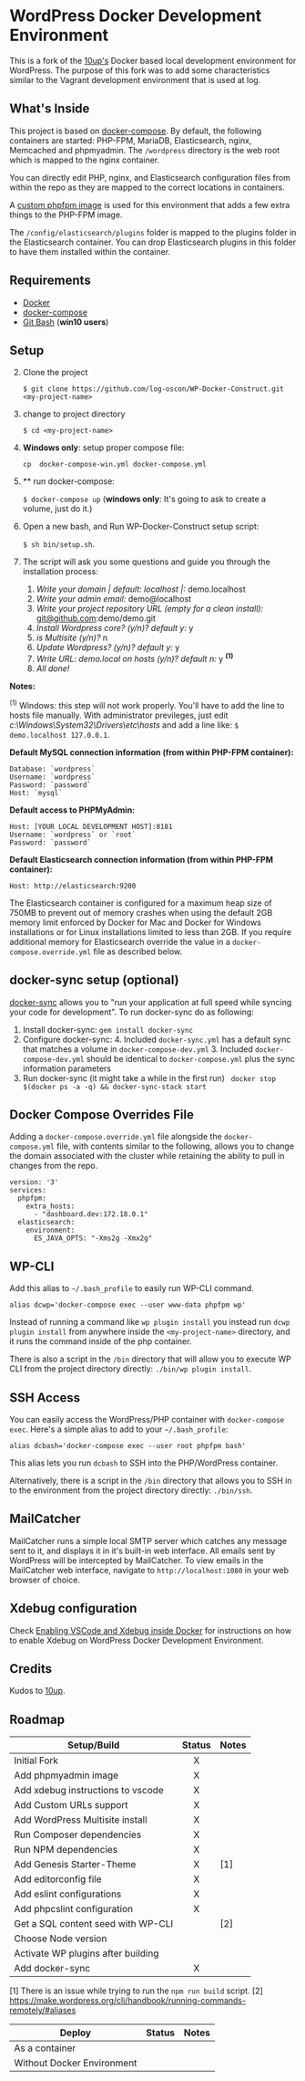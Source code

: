 # WordPress Docker Development Environment

This is a fork of the [10up's](https://github.com/10up/wp-local-docker) Docker based local development environment for WordPress.
The purpose of this fork was to add some characteristics similar to the Vagrant development environment that is used at log.

## What's Inside

This project is based on [docker-compose](https://docs.docker.com/compose/). By default, the following containers are started: PHP-FPM, MariaDB, Elasticsearch, nginx, Memcached and phpmyadmin. The `/wordpress` directory is the web root which is mapped to the nginx container.

You can directly edit PHP, nginx, and Elasticsearch configuration files from within the repo as they are mapped to the correct locations in containers.

A [custom phpfpm image](https://github.com/10up/phpfpm-image) is used for this environment that adds a few extra things to the PHP-FPM image.

The `/config/elasticsearch/plugins` folder is mapped to the plugins folder in the Elasticsearch container. You can drop Elasticsearch plugins in this folder to have them installed within the container.

## Requirements

* [Docker](https://www.docker.com/)
* [docker-compose](https://docs.docker.com/compose/)
* [Git Bash](https://git-scm.com/download/win) (**win10 users**)

## Setup

2. Clone the project
	
	`$ git clone https://github.com/log-oscon/WP-Docker-Construct.git <my-project-name>`
3. change to project directory 
	
	`$ cd <my-project-name>`
4. **Windows only**: setup proper compose file:

	`cp  docker-compose-win.yml docker-compose.yml`
4. ** run docker-compose: 
	
	`$ docker-compose up`
	(**windows only**: It's going to ask to create a volume, just do it.)
5. Open a new bash, and Run WP-Docker-Construct setup script:
	
	`$ sh bin/setup.sh`.
6. The script will ask you some questions and guide you through the installation process:
	1. *Write your domain | default: localhost |:* demo.localhost
	2. *Write your admin email:* demo@localhost
	3. *Write your project repository URL (empty for a clean install):* git@github.com:demo/demo.git
	4. *Install Wordpress core? (y/n)? default y:* y
	5. *is Multisite (y/n)?* n
	6. *Update Wordpress? (y/n)? default y:* y
	7. *Write URL: demo.local on hosts (y/n)? default n:* y <sup>**(1)**</sup>
	8. *All done!*

**Notes:**

<sup>(1)</sup> Windows: this step will not work properly. You'll have to add the line to hosts file manually. With administrator previleges, just edit *c:\Windows\System32\Drivers\etc\hosts* and add a line like: 	`$ demo.localhost 127.0.0.1`.

**Default MySQL connection information (from within PHP-FPM container):**

```
Database: `wordpress`
Username: `wordpress`
Password: `password`
Host: `mysql`
```

**Default access to PHPMyAdmin:**

```
Host: [YOUR LOCAL DEVELOPMENT HOST]:8181
Username: `wordpress` or `root`
Password: `password`
```

**Default Elasticsearch connection information (from within PHP-FPM container):**

```Host: http://elasticsearch:9200```

The Elasticsearch container is configured for a maximum heap size of 750MB to prevent out of memory crashes when using the default 2GB memory limit enforced by Docker for Mac and Docker for Windows installations or for Linux installations limited to less than 2GB. If you require additional memory for Elasticsearch override the value in a `docker-compose.override.yml` file as described below.

## docker-sync setup (optional)

[docker-sync](http://docker-sync.io/) allows you to "run your application at full speed while syncing your code for development".
To run docker-sync do as following: 

1. Install docker-sync: `gem install docker-sync`
2. Configure docker-sync: 
	4. Included `docker-sync.yml` has a default sync that matches a volume in `docker-compose-dev.yml`
	3. Included `docker-compose-dev.yml` should be identical to `docker-compose.yml` plus the sync information parameters 
4. Run docker-sync (it might take a while in the first run) ` docker stop $(docker ps -a -q) && docker-sync-stack start`


## Docker Compose Overrides File

Adding a `docker-compose.override.yml` file alongside the `docker-compose.yml` file, with contents similar to
the following, allows you to change the domain associated with the cluster while retaining the ability to pull in changes from the repo.

```
version: '3'
services:
  phpfpm:
    extra_hosts:
      - "dashboard.dev:172.18.0.1"
  elasticsearch:
    environment:
      ES_JAVA_OPTS: "-Xms2g -Xmx2g"
```

## WP-CLI

Add this alias to `~/.bash_profile` to easily run WP-CLI command.

```
alias dcwp='docker-compose exec --user www-data phpfpm wp'
```

Instead of running a command like `wp plugin install` you instead run `dcwp plugin install` from anywhere inside the
`<my-project-name>` directory, and it runs the command inside of the php container.

There is also a script in the `/bin` directory that will allow you to execute WP CLI from the project directory directly: `./bin/wp plugin install`.

## SSH Access

You can easily access the WordPress/PHP container with `docker-compose exec`. Here's a simple alias to add to your `~/.bash_profile`:

```
alias dcbash='docker-compose exec --user root phpfpm bash'
```

This alias lets you run `dcbash` to SSH into the PHP/WordPress container.

Alternatively, there is a script in the `/bin` directory that allows you to SSH in to the environment from the project directory directly: `./bin/ssh`.

## MailCatcher

MailCatcher runs a simple local SMTP server which catches any message sent to it, and displays it in it's built-in web interface. All emails sent by WordPress will be intercepted by MailCatcher. To view emails in the MailCatcher web interface, navigate to `http://localhost:1080` in your web browser of choice.

## Xdebug configuration

Check [Enabling VSCode and Xdebug inside Docker](visualcode-xdebug.md) for instructions on how to enable Xdebug on WordPress Docker Development Environment. 




## Credits

Kudos to [10up](https://github.com/10up/wp-local-docker).

## Roadmap

| Setup/Build                         | Status |  Notes  |
|-------------------------------------|:------:|---------|
| Initial Fork                        |    X   |         |
| Add phpmyadmin image                |    X   |         |
| Add xdebug instructions to vscode   |    X   |         |
| Add Custom URLs support             |    X   |         |
| Add WordPress Multisite install     |    X   |         |
| Run Composer dependencies           |    X   |         |
| Run NPM dependencies                |    X   |         |
| Add Genesis Starter-Theme           |    X   |   [1]   |
| Add editorconfig file               |    X   |         |
| Add eslint configurations           |    X   |         |
| Add phpcslint configuration         |    X   |         |
| Get a SQL content seed with WP-CLI  |        |   [2]   |
| Choose Node version                 |        |         |
| Activate WP plugins after building  |        |         |
| Add docker-sync                     |    X   |         |

[1] There is an issue while trying to run the `npm run build` script.
[2] https://make.wordpress.org/cli/handbook/running-commands-remotely/#aliases

| Deploy                              | Status |  Notes  |
|-------------------------------------|:------:|---------|
| As a container                      |        |         |
| Without Docker Environment          |        |         |
